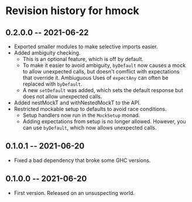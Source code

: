 # Revision history for hmock

## 0.2.0.0 -- 2021-06-22

* Exported smaller modules to make selective imports easier.
* Added ambiguity checking.
  * This is an optional feature, which is off by default.
  * To make it easier to avoid ambiguity, `byDefault` now causes a mock to allow
    unexpected calls, but doesn't comflict with expectations that override it.
    Ambiuguous Uses of `expectAny` can often be replaced with `byDefault`.
  * A new `setDefault` was added, which sets the default response but does not
    allow unexpected calls.
* Added nestMockT and withNestedMockT to the API.
* Restricted mockable setup to defaults to avoid race conditions.
  * Setup handlers now run in the `MockSetup` monad.
  * Adding expectations from setup is no longer allowed.  However, you can use
    `byDefault`, which now allows unexpected calls.

## 0.1.0.1 -- 2021-06-20

* Fixed a bad dependency that broke some GHC versions.

## 0.1.0.0 -- 2021-06-20

* First version. Released on an unsuspecting world.
